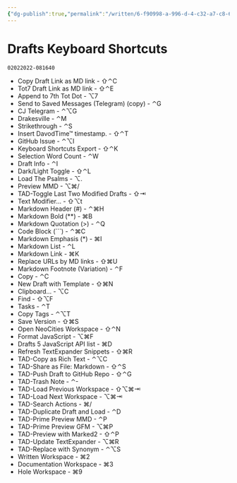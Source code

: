 ```yaml
---
{"dg-publish":true,"permalink":"/written/6-f90998-a-996-d-4-c32-a7-c8-6-de-943-eae-912/","dgHomeLink":true,"dgPassFrontmatter":false}
---
```


# Drafts Keyboard Shortcuts
`02022022-081640`
- Copy Draft Link as MD link - ⇧⌃C
- Tot7 Draft Link as MD link - ⇧⌃E
- Append to 7th Tot Dot - ⌥7
- Send to Saved Messages (Telegram) (copy) - ⌃G
- CJ Telegram - ⌃⌥G
- Drakesville - ⌃M
- Strikethrough - ⌃S
- Insert DavodTime™  timestamp. - ⇧⌃T
- GitHub Issue - ⌃⌥I
- Keyboard Shortcuts Export - ⇧⌃K
- Selection Word Count - ⌃W
- Draft Info - ⌃I
- Dark/Light Toggle - ⇧⌃L
- Load The Psalms - ⌥.
- Preview MMD - ⌥⌘/
- TAD-Toggle Last Two Modified Drafts - ⇧⇥
- Text Modifier… - ⇧⌥t
- Markdown Header (#) - ⌃⌘H
- Markdown Bold (**) - ⌘B
- Markdown Quotation (>) - ⌃Q
- Code Block (```) - ⌃⌘C
- Markdown Emphasis (*) - ⌘I
- Markdown List - ⌃L
- Markdown Link - ⌘K
- Replace URLs by MD links - ⇧⌘U
- Markdown Footnote (Variation) - ⌃F
- Copy - ⌃C
- New Draft with Template - ⇧⌘N
- Clipboard… - ⌥C
- Find - ⇧⌥F
- Tasks - ⌃T
- Copy Tags - ⌃⌥T
- Save Version - ⇧⌘S
- Open NeoCities Workspace - ⇧⌃N
- Format JavaScript - ⌥⌘F
- Drafts 5 JavaScript API list - ⌘D
- Refresh TextExpander Snippets - ⇧⌘R
- TAD-Copy as Rich Text - ⌃⌥C
- TAD-Share as File: Markdown - ⇧⌃S
- TAD-Push Draft to GitHub Repo - ⇧⌃G
- TAD-Trash Note - ⌃-
- TAD-Load Previous Workspace - ⇧⌥⌘⇥
- TAD-Load Next Workspace - ⌥⌘⇥
- TAD-Search Actions - ⌘/
- TAD-Duplicate Draft and Load - ⌃D
- TAD-Prime Preview MMD - ⌃P
- TAD-Prime Preview GFM - ⌥⌘P
- TAD-Preview with Marked2 - ⇧⌃P
- TAD-Update TextExpander - ⌥⌘R
- TAD-Replace with Synonym - ⌃⌥S
- Written Workspace - ⌘2
- Documentation Workspace - ⌘3
- Hole Workspace - ⌘9